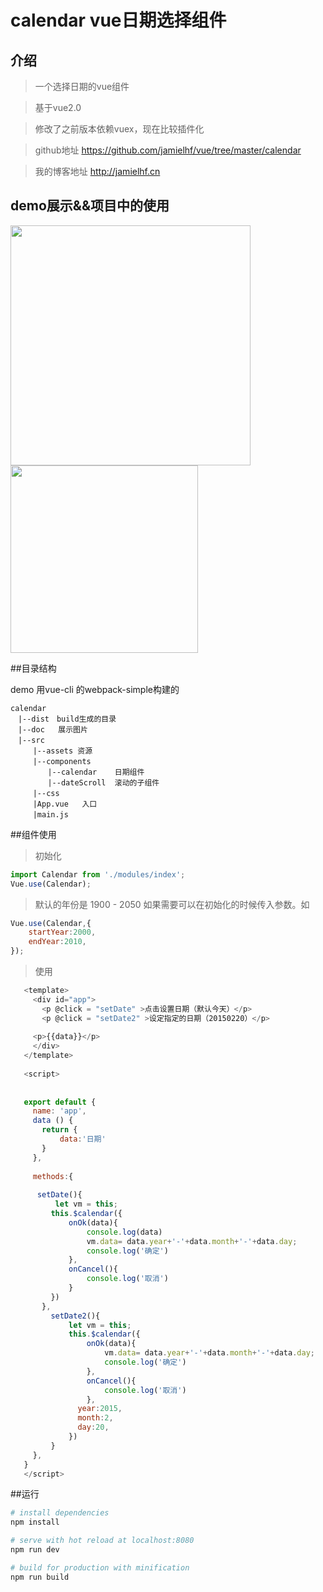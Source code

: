 # calendar vue日期选择组件

## 介绍
>一个选择日期的vue组件

>基于vue2.0

>修改了之前版本依赖vuex，现在比较插件化 

>github地址 https://github.com/jamielhf/vue/tree/master/calendar

>我的博客地址 http://jamielhf.cn

## demo展示&&项目中的使用

<img width = "384" src="doc/2.gif"/>
<img width = "300" src="doc/12.png"/>

##目录结构

demo 用vue-cli 的webpack-simple构建的
```
calendar
　|--dist　build生成的目录
　|--doc   展示图片
　|--src
　　　|--assets 资源
　　　|--components
　　　　　|--calendar    日期组件
　　　　　|--dateScroll  滚动的子组件
　　　|--css
　　　|App.vue   入口
　　　|main.js   
```

##组件使用
>初始化
```javascript
import Calendar from './modules/index';
Vue.use(Calendar);
```

>默认的年份是 1900 - 2050 如果需要可以在初始化的时候传入参数。如
```javascript
Vue.use(Calendar,{
    startYear:2000,
    endYear:2010,
});
```
>使用

 
``` javascript
   <template>
     <div id="app">
       <p @click = "setDate" >点击设置日期（默认今天）</p>
       <p @click = "setDate2" >设定指定的日期（20150220）</p>
   
     <p>{{data}}</p>
     </div>
   </template>
   
   <script>
   
   
   export default {
     name: 'app',
     data () {
       return {
           data:'日期'
       }
     },
   
     methods:{
   
      setDate(){
          let vm = this;
         this.$calendar({
             onOk(data){
                 console.log(data)
                 vm.data= data.year+'-'+data.month+'-'+data.day;
                 console.log('确定')
             },
             onCancel(){
                 console.log('取消')
             }
         })
       },
         setDate2(){
             let vm = this;
             this.$calendar({
                 onOk(data){
                     vm.data= data.year+'-'+data.month+'-'+data.day;
                     console.log('确定')
                 },
                 onCancel(){
                     console.log('取消')
                 },
               year:2015,
               month:2,
               day:20,
             })
         }
     },
   }
   </script>

```


##运行
``` bash
# install dependencies
npm install

# serve with hot reload at localhost:8080
npm run dev

# build for production with minification
npm run build
```
